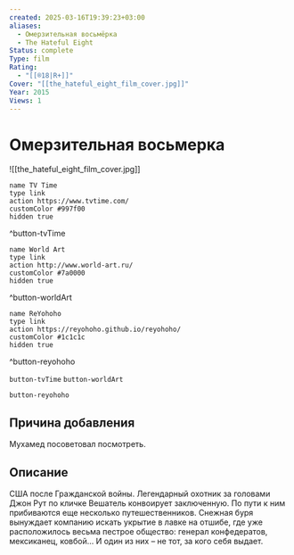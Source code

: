 ```yaml
---
created: 2025-03-16T19:39:23+03:00
aliases:
  - Омерзительная восьмëрка
  - The Hateful Eight
Status: complete
Type: film
Rating:
  - "[[®️18|R+]]"
Cover: "[[the_hateful_eight_film_cover.jpg]]"
Year: 2015
Views: 1
---
```


# Омерзительная восьмерка

![[the_hateful_eight_film_cover.jpg]]


```button
name TV Time
type link
action https://www.tvtime.com/
customColor #997f00
hidden true
```
^button-tvTime

```button
name World Art
type link
action http://www.world-art.ru/
customColor #7a0000
hidden true
```
^button-worldArt

```button
name ReYohoho
type link
action https://reyohoho.github.io/reyohoho/
customColor #1c1c1c
hidden true
```
^button-reyohoho



`button-tvTime` `button-worldArt`

`button-reyohoho`


## Причина добавления

Мухамед посоветовал посмотреть.


## Описание

США после Гражданской войны. Легендарный охотник за головами Джон Рут по кличке Вешатель конвоирует заключенную. По пути к ним прибиваются еще несколько путешественников. Снежная буря вынуждает компанию искать укрытие в лавке на отшибе, где уже расположилось весьма пестрое общество: генерал конфедератов, мексиканец, ковбой… И один из них – не тот, за кого себя выдает.
